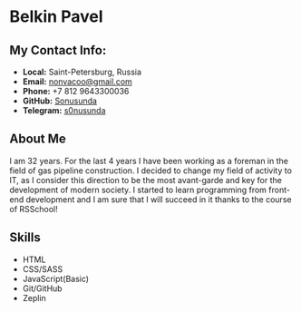 # Belkin Pavel

## My Contact Info:

- **Local:** Saint-Petersburg, Russia
- **Email:** [nonvacoo@gmail.com](nonvacoo@gmail.com)
- **Phone:** +7 812 9643300036 
- **GitHub:** [Sonusunda](https://github.com/Sonusunda)
- **Telegram:** [s0nusunda](https://t.me/s0nusunda)

## About Me

I am 32 years. For the last 4 years I have been working as a foreman in the field of gas pipeline construction. I decided to change my field of activity to IT, as I consider this direction to be the most avant-garde and key for the development of modern society.
I started to learn programming from front-end development and I am sure that I will succeed in it thanks to the course of RSSchool!

## Skills

- HTML
- CSS/SASS
- JavaScript(Basic)
- Git/GitHub
- Zeplin
